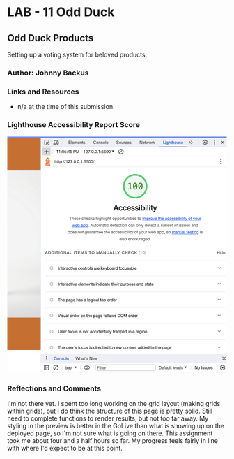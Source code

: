 # LAB - 11 Odd Duck

## Odd Duck Products

Setting up a voting system for beloved products.

### Author: Johnny Backus

### Links and Resources

* n/a at the time of this submission.

### Lighthouse Accessibility Report Score

![Lighthouse Accessibility Report Score 11-6](img/lighthouse_score_11-6.png)

### Reflections and Comments
I'm not there yet. I spent too long working on the grid layout (making grids within grids), but I do think the structure of this page is pretty solid. Still need to complete functions to render results, but not too far away. My styling in the preview is better in the GoLive than what is showing up on the deployed page, so I'm not sure what is going on there. This assignment took me about four and a half hours so far. My progress feels fairly in line with where I'd expect to be at this point.
